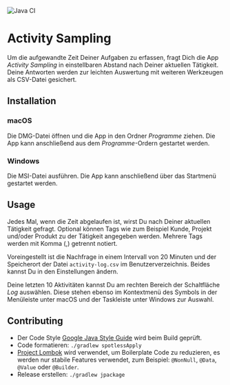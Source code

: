 ![Java CI](https://github.com/falkoschumann/activity-sampling-java/workflows/Java%20CI/badge.svg)

# Activity Sampling

Um die aufgewandte Zeit Deiner Aufgaben zu erfassen, fragt Dich die App
_Activity Sampling_ in einstellbaren Abstand nach Deiner aktuellen Tätigkeit.
Deine Antworten werden zur leichten Auswertung mit weiteren Werkzeugen als
CSV-Datei gesichert.

## Installation

### macOS

Die DMG-Datei öffnen und die App in den Ordner _Programme_ ziehen. Die App kann
anschließend aus dem _Programme_-Ordern gestartet werden.

### Windows

Die MSI-Datei ausführen. Die App kann anschließend über das Startmenü gestartet
werden.

## Usage

Jedes Mal, wenn die Zeit abgelaufen ist, wirst Du nach Deiner aktuellen
Tätigkeit gefragt. Optional können Tags wie zum Beispiel Kunde, Projekt und/oder
Produkt zu der Tätigkeit angegeben werden. Mehrere Tags werden mit Komma (,)
getrennt notiert.

Voreingestellt ist die Nachfrage in einem Intervall von 20 Minuten und der
Speicherort der Datei `activity-log.csv` im Benutzerverzeichnis. Beides kannst
Du in den Einstellungen ändern.

Deine letzten 10 Aktivitäten kannst Du am rechten Bereich der Schaltfläche _Log_
auswählen. Diese stehen ebenso im Kontextmenü des Symbols in der Menüleiste
unter macOS und der Taskleiste unter Windows zur Auswahl. 

## Contributing

- Der Code Style [Google Java Style Guide][1] wird beim Build geprüft.
- Code formatieren: `./gradlew spotlessApply`
- [Project Lombok][2] wird verwendet, um Boilerplate Code zu reduzieren, es
  werden nur stabile Features verwendet, zum Beispiel: `@NonNull`, `@Data`,
  `@Value` oder `@Builder`.
- Release erstellen: `./gradlew jpackage` 


[1]: https://google.github.io/styleguide/javaguide.html
[2]: https://projectlombok.org
